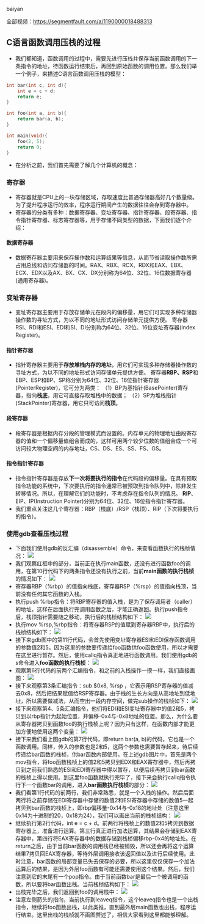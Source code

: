 baiyan

全部视频：https://segmentfault.com/a/1190000018488313

## C语言函数调用压栈的过程
 - 我们都知道，函数调用的过程中，需要先进行压栈并保存当前函数调用的下一条指令的地址，待函数运行结束后，再回到原始函数的调用位置。那么我们举一个例子，来描述C语言函数调用压栈的模型：
```c
int bar(int c, int d){
    int e = c + d;
    return e;
}

int foo(int a, int b){
    return bar(a, b);
}

int main(void){
    foo(2, 5);
    return 0;
}
```
 - 在分析之前，我们首先需要了解几个计算机的概念：
### 寄存器
 - 寄存器就是CPU上的一块存储区域，存取速度比普通存储器高好几个数量级。为了提升程序运行的效率，程序运行期间产生的数据往往会存到寄存器中。
 - 寄存器的分类有多种：数据寄存器、变址寄存器、指针寄存器、段寄存器、指令指针寄存器、标志寄存器等，用于存储不同类型的数据，下面我们逐个介绍：
#### 数据寄存器
 - 数据寄存器主要用来保存操作数和运算结果等信息，从而节省读取操作数所需占用总线和访问存储器的时间。RAX、RBX、RCX、RDX和EAX、EBX、ECX、EDX以及AX、BX、CX、DX分别称为64位、32位、16位数据寄存器(通用寄存器)。
### 变址寄存器
 - 变址寄存器主要用于存放存储单元在段内的偏移量，用它们可实现多种存储器操作数的寻址方式，为以不同的地址形式访问存储单元提供方便。 寄存器RSI、RDI和ESI、EDI和SI、DI分别称为64位、32位、16位变址寄存器(Index Register)。
#### 指针寄存器
 - 指针寄存器主要用于**存放堆栈内存的地址**，用它们可实现多种存储器操作数的寻址方式，为以不同的地址形式访问存储单元提供方便。 寄存器**RBP、RSP**和EBP、ESP和BP、SP称分别为64位、32位、16位指针寄存器(PointerRegister)，它可分为两类：
（1）BP为基指针(BasePointer)寄存器，指向**栈底**，用它可直接存取堆栈中的数据； 
（2）SP为堆栈指针(StackPointer)寄存器，用它只可访问**栈顶**。
#### 段寄存器
 - 段寄存器是根据内存分段的管理模式而设置的。内存单元的物理地址由段寄存器的值和一个偏移量值组合而成的，这样可用两个较少位数的值组合成一个可访问较大物理空间的内存地址，CS、DS、ES、SS、FS、GS。
#### 指令指针寄存器
 - 指令指针寄存器是存放**下一次将要执行的指令**在代码段的偏移量。在具有预取指令功能的系统中，下次要执行的指令通常已被预取到指令队列中，除非发生转移情况。所以，在理解它们的功能时，不考虑存在指令队列的情况。 **RIP**、EIP、IP(Instruction Pointer)分别为64位、32位、16位指令指针寄存器。
  - 我们重点关注这几个寄存器：RBP（栈底）/RSP（栈顶）、RIP（下次将要执行的指令）。
### 使用gdb查看压栈过程
 - 下面我们使用gdb的反汇编（disassemble）命令，来查看函数执行的栈桢情况：
![](http://baiyanzzz.oss-cn-beijing.aliyuncs.com/2019/7/19/1563506221783.png)
 - 我们观察红框中的部分，当前正在执行main函数，还没有进行函数foo的调用，在第10行代码下的两条指令还没有执行之前，当前**main函数的执行栈桢**的情况如下：
![](http://baiyanzzz.oss-cn-beijing.aliyuncs.com/2019/7/19/1563510294308.png)
 - 寄存器RBP（%rbp）的值指向栈底，寄存器RSP（%rsp）的值指向栈顶，当前没有任何其它函数的入栈。
 - 执行push %rbp指令：将RBP寄存器的值入栈，是为了保存调用者（caller）的地址，这样在后面执行完调用函数之后，才能正确返回。执行push指令后，栈顶指针需要随之移动，执行后的栈桢结构如下：
![](http://baiyanzzz.oss-cn-beijing.aliyuncs.com/2019/7/19/1563510354835.png)
 - 执行mov %rsp,%rbp指令：将寄存器RSP的值赋到寄存器RBP中，执行后的栈桢结构如下：
![](http://baiyanzzz.oss-cn-beijing.aliyuncs.com/2019/7/19/1563510380167.png)
 - 接下来gdb图中的第11行代码，会首先使用变址寄存器ESI和EDI保存函数调用的参数值2和5。因为这里的参数要传递给foo函数供foo函数使用，所以才需要在这里进行暂存。然后，使用callq指令真正地进行函数调用。我们使用gdb的s命令进入**foo函数的执行栈桢**：
![](http://baiyanzzz.oss-cn-beijing.aliyuncs.com/2019/7/19/1563520377652.png)
 - 观察第6行代码的前两个汇编指令，和之前的入栈操作一摸一样，我们直接画图：
![](http://baiyanzzz.oss-cn-beijing.aliyuncs.com/2019/7/19/1563511158085.png)
 - 接下来观察第3条汇编指令：sub $0x8, %rsp ，它表示用RSP寄存器的值减去0x8，然后把结果赋值给RSP寄存器。由于栈的生长方向是从高地址到低地址，所以需要做减法，从而空出一段内存空间，做完sub操作的栈桢如下：
![](http://baiyanzzz.oss-cn-beijing.aliyuncs.com/2019/7/19/1563511562342.png)
 - 接下来观察第4、5条汇编指令，他们将EDI和ESI变址寄存器中的值2和5，拷贝到以rbp指针为起始位置，并偏移-0x4与-0x8地址的位置。那么，为什么要从寄存器拷贝到函数foo的执行栈桢上呢？因为只有这样，在函数内部才能更加方便地使用这两个变量：
![](http://baiyanzzz.oss-cn-beijing.aliyuncs.com/2019/7/19/1563511877363.png)
 - 接下来我们看上图gdb的第7行代码，即return bar(a, b)的代码，它也是一个函数调用。同样，传入的参数也是2和5，这两个参数也需要暂存起来，待后续传递给bar函数的栈桢，供bar函数内部使用。在上述gdb图片中，首先是两个mov指令，将foo函数栈桢上的值2和5拷贝到EDX和EAX寄存器中，然后再拷贝到之前我们熟悉的ESI和EDI寄存器中得以暂存，以便后续再拷贝到bar函数的栈桢上得以使用。到这里foo函数就执行完毕了，接下来会执行callq指令执行下一个函数bar的调用，进入**bar函数执行栈桢**的部分：
![](http://baiyanzzz.oss-cn-beijing.aliyuncs.com/2019/7/19/1563523262877.png)
 - 我们看第1行代码的前两行，我们非常熟悉，就是一个入栈的操作。然后后面两行将之前存储在EDI寄存器中存储的数值2和ESI寄存器中存储的数值5一起拷贝到bar函数的栈桢上，即rbp偏移量-0x14与-0x18的地址处（注意这里0x14为十进制的20，0x18为24），我们可以画出当前的栈桢结构：
![](http://baiyanzzz.oss-cn-beijing.aliyuncs.com/2019/7/19/1563525612812.png)
 - 继续执行第2行代码，int e = c + d。前两行将栈桢上的数值2和5拷贝到数据寄存器上，准备进行运算。第三行真正进行加法运算，其结果会存储到EAX寄存器中，第四行将EAX寄存器中的数据存储到栈桢偏移rbp-0x4的地址处。在return之后，由于当前bar函数的调用栈已经被销毁，所以还会再将这个运算结果7拷贝回EAX寄存器，等待外层调用接收该返回值以及进行后续使用。此时注意，bar函数的局部变量已失去保存的必要，所以这里仅仅保存一个加法运算后的结果，是因为外层foo函数有可能还需要使用这个结果。然后，我们注意到它的末尾有一个pop指令。由于当前函数bar是最后一个被调用的函数，所以要将bar函数出栈。当前栈桢结构如下：
![](http://baiyanzzz.oss-cn-beijing.aliyuncs.com/2019/7/19/1563525878712.png)
 - 出栈完毕之后，我们返回到foo的调用栈中：
![](http://baiyanzzz.oss-cn-beijing.aliyuncs.com/2019/7/19/1563526508894.png)
 - 注意左侧箭头的指向，当前执行到leaveq指令，这个leaveq指令也是一个出栈指令，继续将foo函数出栈，以此类推，直到最外层main函数也出栈，程序运行结束。这里出栈的栈桢就不画图赘述了，相信大家看到这里都能够理解。